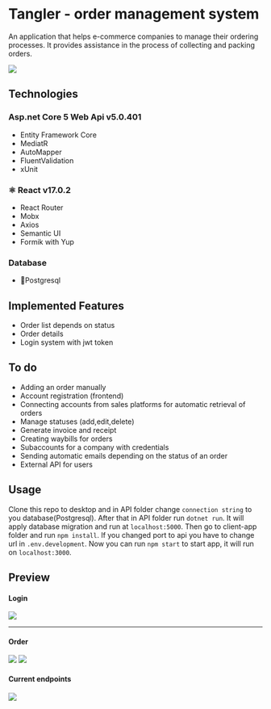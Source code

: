 # Tangler -  order management system

An application that helps e-commerce companies to manage their ordering processes. It provides assistance in the process of collecting and packing orders.

![](https://i.imgur.com/2pPQOXX.png)

## Technologies

### Asp.net Core 5 Web Api v5.0.401
* Entity Framework Core
* MediatR
* AutoMapper
* FluentValidation
* xUnit

### ⚛ React v17.0.2
* React Router
* Mobx
* Axios
* Semantic UI
* Formik with Yup

### Database 
* 🐘Postgresql


## Implemented Features
- Order list depends on status
- Order details
- Login system with jwt token

## To do
- Adding an order manually
- Account registration (frontend)
- Connecting accounts from sales platforms for automatic retrieval of orders
- Manage statuses (add,edit,delete)
- Generate invoice and receipt
- Creating waybills for orders
- Subaccounts for a company with credentials
- Sending automatic emails depending on the status of an order
- External API for users

## Usage

Clone this repo to desktop and in API folder change `connection string` to you database(Postgresql).
After that in API folder run `dotnet run`. It will apply database migration and run at `localhost:5000`.
Then go to client-app folder and run `npm install`. If you changed port to api you have to change url in `.env.development`. Now you can run `npm start` to start app, it will run on `localhost:3000`. 

## Preview

#### Login
![](https://i.imgur.com/FHEkwOo.gif)



---
#### Order
![](https://i.imgur.com/LxVAi7Q.gif)
![](https://i.imgur.com/8BaOGJm.gif)

#### Current endpoints
![](https://i.imgur.com/ocBqsQJ.png)
